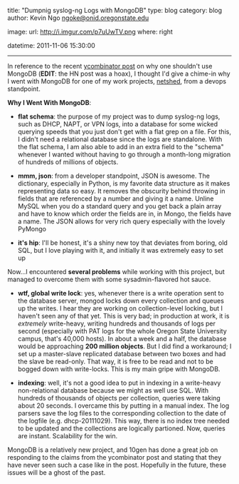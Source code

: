 title: "Dumpnig syslog-ng Logs with MongoDB"
type: blog
category: blog
author: Kevin Ngo <ngoke@onid.oregonstate.edu>

image:
    url: http://i.imgur.com/p7uUwTV.png
    where: right

datetime: 2011-11-06 15:30:00

---

In reference to the recent [ycombinator
post](http://news.ycombinator.com/item?id=3202081) on why one shouldn't use
MongoDB (**EDIT**: the HN post was a hoax), I thought I'd give a chime-in why I went
with MongoDB for one of my work projects,
[netshed](http://github.com/ngokevin/netshed), from a devops standpoint.


**Why I Went With MongoDB**:

- **flat schema**: the purpose of my project was to dump syslog-ng logs, such
  as DHCP, NAPT, or VPN logs, into a database for some wicked querying speeds
that you just don't get with a flat grep on a file. For this, I didn't need a
relational database since the logs are standalone. With the flat schema, I am
also able to add in an extra field to the "schema" whenever I wanted without
having to go through a month-long migration of hundreds of millions of objects.

- **mmm, json**: from a developer standpoint, JSON is awesome. The dictionary,
  especially in Python, is my favorite data structure as it makes representing
data so easy. It removes the obscurity behind throwing in fields that are
referenced by a number and giving it a name. Unline MySQL when you do a
standard query and you get back a plain array and have to know which order the
fields are in, in Mongo, the fields have a name. The JSON allows for very rich
query especially with the lovely PyMongo

- **it's hip**: I'll be honest, it's a shiny new toy that deviates from boring,
  old SQL, but I love playing with it, and initially it was extremely easy
to set up

Now...I encountered **several problems** while working with this project, but
managed to overcome them with some sysadmin-flavored hot sauce.

- **wtf, global write lock**: yes, whenever there is a write operation sent to
  the database server, mongod locks down every collection and queues up the
writes. I hear they are working on collection-level locking, but I haven't seen
any of that yet.  This is very bad; in production at work, it is *extremely*
write-heavy, writing hundreds and thousands of logs per second (especially with
PAT logs for the whole Oregon State University campus, that's 40,000 hosts). In
about a week and a half, the database would be approaching **200 million
objects**.  But I did find a workaround; I set up a master-slave replicated
database between two boxes and had the slave be read-only. That way, it is free
to be read and not to be bogged down with write-locks. This is my main gripe
with MongoDB.

- **indexing**: well, it's not a good idea to put in indexing in a write-heavy
  non-relational database because we might as well use SQL. With hundreds of
thousands of objects per collection, queries were taking about 20 seconds. I
overcame this by putting in a manual index. The log parsers save the log files
to the corresponding collection to the date of the logfile (e.g.
dhcp-20111029). This way, there is no index tree needed to be updated and the
collections are logically partioned. Now, queries are instant.  Scalability for
the win.

MongoDB is a relatively new project, and 10gen has done a great job on
responding to the claims from the ycombinator post and stating that they have
never seen such a case like in the post. Hopefully in the future, these issues
will be a ghost of the past.
